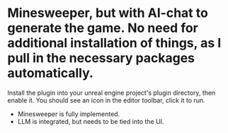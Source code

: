# Minesweeper, but with AI-chat to generate the game. No need for additional installation of things, as I pull in the necessary packages automatically.

Install the plugin into your unreal engine project's plugin directory, then enable it. You should see an icon in the editor toolbar, click it to run.

- Minesweeper is fully implemented.
- LLM is integrated, but needs to be tied into the UI.
